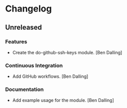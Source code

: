 # Changelog


## Unreleased

### Features

* Create the do-github-ssh-keys module. [Ben Dalling]

### Continuous Integration

* Add GitHub workflows. [Ben Dalling]

### Documentation

* Add example usage for the module. [Ben Dalling]


